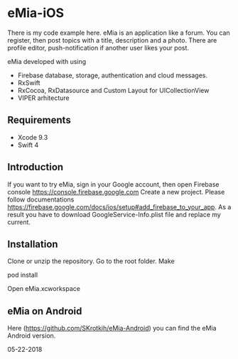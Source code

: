 # eMia-iOS

There is my code example here. eMia is an application like a forum. You can register, then post topics with a title, description and a photo.
There are profile editor, push-notification if another user likes your post.

eMia developed with using 
- Firebase database, storage, authentication and cloud messages.
- RxSwift
- RxCocoa, RxDatasource and Custom Layout for UICollectionView
- VIPER arhitecture

## Requirements

- Xcode 9.3
- Swift 4

## Introduction

If you want to try eMia, sign in your Google account, then open Firebase console https://console.firebase.google.com
Create a new project. Please follow documentations https://firebase.google.com/docs/ios/setup#add_firebase_to_your_app.
As a result you have to download GoogleService-Info.plist file and replace my current.

## Installation

Clone or unzip the repository. Go to the root folder. Make

pod install

Open eMia.xcworkspace

## eMia on Android

Here (https://github.com/SKrotkih/eMia-Android) you can find the eMia Android version.

05-22-2018
